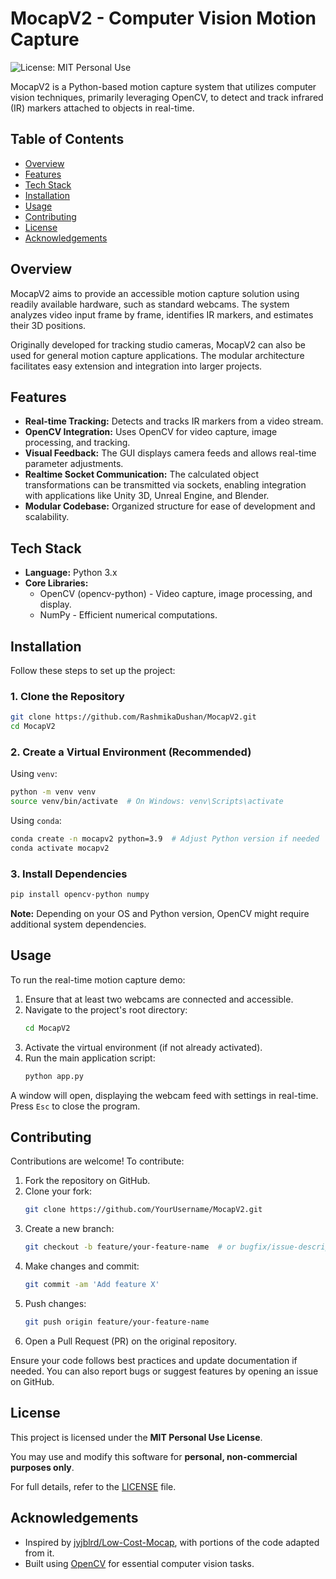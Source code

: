 # MocapV2 - Computer Vision Motion Capture

![License: MIT Personal Use](https://img.shields.io/badge/License-MIT%20Personal%20Use-blue.svg)

MocapV2 is a Python-based motion capture system that utilizes computer vision techniques, primarily leveraging OpenCV, to detect and track infrared (IR) markers attached to objects in real-time.

## Table of Contents

- [Overview](#overview)
- [Features](#features)
- [Tech Stack](#tech-stack)
- [Installation](#installation)
- [Usage](#usage)
- [Contributing](#contributing)
- [License](#license)
- [Acknowledgements](#acknowledgements)

## Overview

MocapV2 aims to provide an accessible motion capture solution using readily available hardware, such as standard webcams. The system analyzes video input frame by frame, identifies IR markers, and estimates their 3D positions.

Originally developed for tracking studio cameras, MocapV2 can also be used for general motion capture applications. The modular architecture facilitates easy extension and integration into larger projects.

## Features

- **Real-time Tracking:** Detects and tracks IR markers from a video stream.
- **OpenCV Integration:** Uses OpenCV for video capture, image processing, and tracking.
- **Visual Feedback:** The GUI displays camera feeds and allows real-time parameter adjustments.
- **Realtime Socket Communication:** The calculated object transformations can be transmitted via sockets, enabling integration with applications like Unity 3D, Unreal Engine, and Blender.
- **Modular Codebase:** Organized structure for ease of development and scalability.

## Tech Stack

- **Language:** Python 3.x
- **Core Libraries:**
  - OpenCV (opencv-python) - Video capture, image processing, and display.
  - NumPy - Efficient numerical computations.

## Installation

Follow these steps to set up the project:

### 1. Clone the Repository
```bash
git clone https://github.com/RashmikaDushan/MocapV2.git
cd MocapV2
```

### 2. Create a Virtual Environment (Recommended)

Using `venv`:
```bash
python -m venv venv
source venv/bin/activate  # On Windows: venv\Scripts\activate
```

Using `conda`:
```bash
conda create -n mocapv2 python=3.9  # Adjust Python version if needed
conda activate mocapv2
```

### 3. Install Dependencies
```bash
pip install opencv-python numpy
```

**Note:** Depending on your OS and Python version, OpenCV might require additional system dependencies.

## Usage

To run the real-time motion capture demo:

1. Ensure that at least two webcams are connected and accessible.
2. Navigate to the project's root directory:
   ```bash
   cd MocapV2
   ```
3. Activate the virtual environment (if not already activated).
4. Run the main application script:
   ```bash
   python app.py
   ```

A window will open, displaying the webcam feed with settings in real-time. Press `Esc` to close the program.

## Contributing

Contributions are welcome! To contribute:

1. Fork the repository on GitHub.
2. Clone your fork:
   ```bash
   git clone https://github.com/YourUsername/MocapV2.git
   ```
3. Create a new branch:
   ```bash
   git checkout -b feature/your-feature-name  # or bugfix/issue-description
   ```
4. Make changes and commit:
   ```bash
   git commit -am 'Add feature X'
   ```
5. Push changes:
   ```bash
   git push origin feature/your-feature-name
   ```
6. Open a Pull Request (PR) on the original repository.

Ensure your code follows best practices and update documentation if needed. You can also report bugs or suggest features by opening an issue on GitHub.

## License

This project is licensed under the **MIT Personal Use License**.

You may use and modify this software for **personal, non-commercial purposes only**.

For full details, refer to the [LICENSE](LICENSE) file.

## Acknowledgements

- Inspired by [jyjblrd/Low-Cost-Mocap](https://github.com/jyjblrd/Low-Cost-Mocap.git), with portions of the code adapted from it.
- Built using [OpenCV](https://opencv.org/) for essential computer vision tasks.

